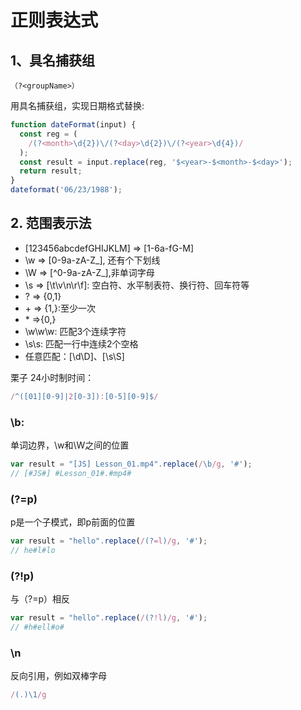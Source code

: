 # 正则表达式
## 1、具名捕获组
```
（?<groupName>）
```
用具名捕获组，实现日期格式替换:
```js
function dateFormat(input) {
  const reg = (
    /(?<month>\d{2})\/(?<day>\d{2})\/(?<year>\d{4})/
  );
  const result = input.replace(reg, '$<year>-$<month>-$<day>');
  return result;
}
dateformat('06/23/1988');
```


## 2. 范围表示法
* [123456abcdefGHIJKLM] => [1-6a-fG-M]
* \w => [0-9a-zA-Z_], 还有个下划线
* \W => [^0-9a-zA-Z_],非单词字母
* \s => [\t\v\n\r\f]: 空白符、水平制表符、换行符、回车符等
* ? => {0,1}
* \+ => {1,}:至少一次
* \* =>{0,}
* \w\w\w: 匹配3个连续字符
* \s\s: 匹配一行中连续2个空格
* 任意匹配：[\d\D]、[\s\S]

栗子
24小时制时间：
```js
/^([01][0-9]|2[0-3]):[0-5][0-9]$/
```
### \b:
单词边界，\w和\W之间的位置
```js
var result = "[JS] Lesson_01.mp4".replace(/\b/g, '#');
// [#JS#] #Lesson_01#.#mp4#
```

### (?=p)
p是一个子模式，即p前面的位置
```js
var result = "hello".replace(/(?=l)/g, '#');
// he#l#lo
```

### (?!p)
与（?=p）相反
```js
var result = "hello".replace(/(?!l)/g, '#');
// #h#ell#o#
```

### \n
反向引用，例如双棒字母
```js
/(.)\1/g
```
